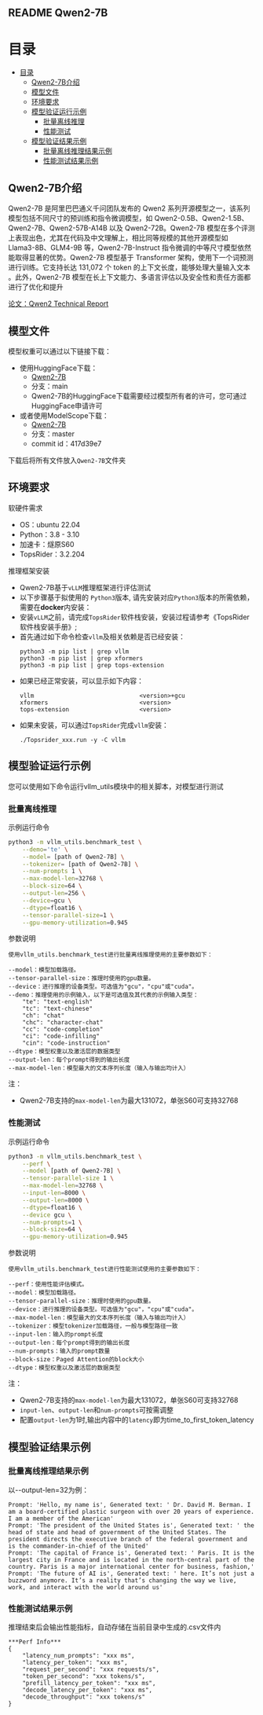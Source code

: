 ## README Qwen2-7B

# 目录

<!-- TOC -->

- [目录](#目录)
  - [Qwen2-7B介绍](#Qwen2-7B-instruct介绍)
  - [模型文件](#模型文件)
  - [环境要求](#环境要求)
  - [模型验证运行示例](#模型验证运行示例)
    - [批量离线推理](#批量离线推理)
    - [性能测试](#性能测试)
  - [模型验证结果示例](#模型验证结果示例)
    - [批量离线推理结果示例](#批量离线推理结果示例)
    - [性能测试结果示例](#性能测试结果示例)

<!-- /TOC -->

## Qwen2-7B介绍

Qwen2-7B 是阿里巴巴通义千问团队发布的 Qwen2 系列开源模型之一，该系列模型包括不同尺寸的预训练和指令微调模型，如 Qwen2-0.5B、Qwen2-1.5B、Qwen2-7B、Qwen2-57B-A14B 以及 Qwen2-72B。Qwen2-7B 模型在多个评测上表现出色，尤其在代码及中文理解上，相比同等规模的其他开源模型如 Llama3-8B、GLM4-9B 等，Qwen2-7B-Instruct 指令微调的中等尺寸模型依然能取得显著的优势。Qwen2-7B 模型基于 Transformer 架构，使用下一个词预测进行训练。它支持长达 131,072 个 token 的上下文长度，能够处理大量输入文本
。此外，Qwen2-7B 模型在长上下文能力、多语言评估以及安全性和责任方面都进行了优化和提升

[论文：Qwen2 Technical Report](https://arxiv.org/abs/2407.10671)

## 模型文件

模型权重可以通过以下链接下载：
- 使用HuggingFace下载：
    - [Qwen2-7B](https://huggingface.co/Qwen/Qwen2-7B)
    - 分支：main
    - Qwen2-7B的HuggingFace下载需要经过模型所有者的许可，您可通过HuggingFace申请许可
- 或者使用ModelScope下载：
    - [Qwen2-7B](https://www.modelscope.cn/models/Qwen/Qwen2-7B)
    - 分支：master
    - commit id：417d39e7

下载后将所有文件放入`Qwen2-7B`文件夹

## 环境要求

软硬件需求
- OS：ubuntu 22.04
- Python：3.8 - 3.10
- 加速卡：燧原S60
- TopsRider：3.2.204

推理框架安装
- Qwen2-7B基于`vLLM`推理框架进行评估测试
- 以下步骤基于拟使用的 `Python3`版本, 请先安装对应`Python3`版本的所需依赖，需要在**docker**内安装：
- 安装`vLLM`之前，请完成`TopsRider`软件栈安装，安装过程请参考《TopsRider软件栈安装手册》;
- 首先通过如下命令检查`vllm`及相关依赖是否已经安装：
    ```shell
    python3 -m pip list | grep vllm
    python3 -m pip list | grep xformers
    python3 -m pip list | grep tops-extension
    ```
- 如果已经正常安装，可以显示如下内容：
    ```
    vllm                              <version>+gcu
    xformers                          <version>
    tops-extension                    <version>
    ```
- 如果未安装，可以通过`TopsRider`完成`vllm`安装：
    ```shell
    ./Topsrider_xxx.run -y -C vllm
    ```

## 模型验证运行示例

您可以使用如下命令运行vllm_utils模块中的相关脚本，对模型进行测试

### 批量离线推理

示例运行命令

```bash
python3 -m vllm_utils.benchmark_test \
    --demo='te' \
    --model= [path of Qwen2-7B] \
    --tokenizer= [path of Qwen2-7B] \
    --num-prompts 1 \
    --max-model-len=32768 \
    --block-size=64 \
    --output-len=256 \
    --device=gcu \
    --dtype=float16 \
    --tensor-parallel-size=1 \
    --gpu-memory-utilization=0.945
```

参数说明

```text
使用vllm_utils.benchmark_test进行批量离线推理使用的主要参数如下：

--model：模型加载路径。
--tensor-parallel-size：推理时使用的gpu数量。
--device：进行推理的设备类型。可选值为"gcu"，"cpu"或"cuda"。
--demo：推理使用的示例输入，以下是可选值及其代表的示例输入类型：
    "te": "text-english"
    "tc": "text-chinese"
    "ch": "chat"
    "chc": "character-chat"
    "cc": "code-completion"
    "ci": "code-infilling"
    "cin": "code-instruction"
--dtype：模型权重以及激活层的数据类型
--output-len：每个prompt得到的输出长度
--max-model-len：模型最大的文本序列长度（输入与输出均计入）
```
注：
- Qwen2-7B支持的`max-model-len`为最大131072，单张S60可支持32768

### 性能测试

示例运行命令

```bash
python3 -m vllm_utils.benchmark_test \
    --perf \
    --model [path of Qwen2-7B] \
    --tensor-parallel-size 1 \
    --max-model-len=32768 \
    --input-len=8000 \
    --output-len=8000 \
    --dtype=float16 \
    --device gcu \
    --num-prompts=1 \
    --block-size=64 \
    --gpu-memory-utilization=0.945
```

参数说明

```text
使用vllm_utils.benchmark_test进行性能测试使用的主要参数如下：

--perf：使用性能评估模式。
--model：模型加载路径。
--tensor-parallel-size：推理时使用的gpu数量。
--device：进行推理的设备类型。可选值为"gcu"，"cpu"或"cuda"。
--max-model-len：模型最大的文本序列长度（输入与输出均计入）
--tokenizer：模型tokenizer加载路径，一般与模型路径一致
--input-len：输入的prompt长度
--output-len：每个prompt得到的输出长度
--num-prompts：输入的prompt数量
--block-size：Paged Attention的block大小
--dtype：模型权重以及激活层的数据类型
```
注：
- Qwen2-7B支持的`max-model-len`为最大131072，单张S60可支持32768
- `input-len`、`output-len`和`num-prompts`可按需调整
- 配置`output-len`为1时,输出内容中的`latency`即为time_to_first_token_latency

## 模型验证结果示例

### 批量离线推理结果示例

以--output-len=32为例：
```text
Prompt: 'Hello, my name is', Generated text: ' Dr. David M. Berman. I am a board-certified plastic surgeon with over 20 years of experience. I am a member of the American'
Prompt: 'The president of the United States is', Generated text: ' the head of state and head of government of the United States. The president directs the executive branch of the federal government and is the commander-in-chief of the United'
Prompt: 'The capital of France is', Generated text: ' Paris. It is the largest city in France and is located in the north-central part of the country. Paris is a major international center for business, fashion,'
Prompt: 'The future of AI is', Generated text: ' here. It’s not just a buzzword anymore. It’s a reality that’s changing the way we live, work, and interact with the world around us'
```

### 性能测试结果示例

推理结束后会输出性能指标，自动存储在当前目录中生成的.csv文件内

```text
***Perf Info***
{
    "latency_num_prompts": "xxx ms",
    "latency_per_token": "xxx ms",
    "request_per_second": "xxx requests/s",
    "token_per_second": "xxx tokens/s",
    "prefill_latency_per_token": "xxx ms",
    "decode_latency_per_token": "xxx ms",
    "decode_throughput": "xxx tokens/s"
}
```